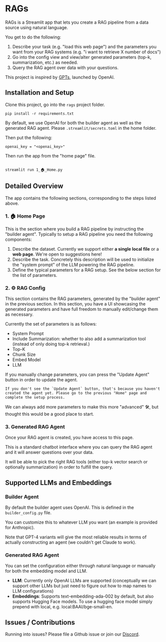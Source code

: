 # RAGs

RAGs is a Streamlit app that lets you create a RAG pipeline from a data source using natural language.

You get to do the following:
1. Describe your task (e.g. "load this web page") and the parameters you want from your RAG systems (e.g. "i want to retrieve X number of docs")
2. Go into the config view and view/alter generated parameters (top-k, summarization, etc.) as needed.
3. Query the RAG agent over data with your questions.

This project is inspired by [GPTs](https://openai.com/blog/introducing-gpts), launched by OpenAI.

## Installation and Setup 

Clone this project, go into the `rags` project folder.

```
pip install -r requirements.txt
```

By default, we use OpenAI for both the builder agent as well as the generated RAG agent.
Please `.streamlit/secrets.toml` in the home folder.

Then put the following:
```
openai_key = "<openai_key>"
```


Then run the app from the "home page" file.

```

streamlit run 1_🏠_Home.py

```

## Detailed Overview

The app contains the following sections, corresponding to the steps listed above.

### 1. 🏠 Home Page
This is the section where you build a RAG pipeline by instructing the "builder agent". Typically to setup a RAG pipeline you need the following components:
1. Describe the dataset. Currently we support either **a single local file** or a **web page**. We're open to suggestions here! 
2. Describe the task. Concretely this description will be used to initialize the "system prompt" of the LLM powering the RAG pipeline.
3. Define the typical parameters for a RAG setup. See the below section for the list of parameters.

### 2. ⚙️ RAG Config

This section contains the RAG parameters, generated by the "builder agent" in the previous section. In this section, you have a UI showcasing the generated parameters and have full freedom to manually edit/change them as necessary.

Currently the set of parameters is as follows:
- System Prompt
- Include Summarization: whether to also add a summarization tool (instead of only doing top-k retrieval.)
- Top-K
- Chunk Size
- Embed Model
- LLM 

If you manually change parameters, you can press the "Update Agent" button in order to update the agent.

```{tip}
If you don't see the `Update Agent` button, that's because you haven't created the agent yet. Please go to the previous "Home" page and complete the setup process.
```

We can always add more parameters to make this more "advanced" 🛠️, but thought this would be a good place to start.

### 3. Generated RAG Agent

Once your RAG agent is created, you have access to this page.

This is a standard chatbot interface where you can query the RAG agent and it will answer questions over your data.

It will be able to pick the right RAG tools (either top-k vector search or optionally summarization) in order to fulfill the query.


## Supported LLMs and Embeddings

### Builder Agent

By default the builder agent uses OpenAI. This is defined in the `builder_config.py` file.

You can customize this to whatever LLM you want (an example is provided for Anthropic).

Note that GPT-4 variants will give the most reliable results in terms of actually constructing an agent (we couldn't get Claude to work).

### Generated RAG Agent

You can set the configuration either through natural language or manually for both the embedding model and LLM.

- **LLM**: Currently only OpenAI LLMs are supported (conceptually we can support other LLMs but just need to figure out how to map names to LLM configurations)
- **Embeddings**: Supports text-embedding-ada-002 by default, but also supports Hugging Face models. To use a hugging face model simply prepend with local, e.g. local:BAAI/bge-small-en.


## Issues / Contributions

Running into issues? Please file a Github issue or join our [Discord](https://discord.gg/dGcwcsnxhU).
